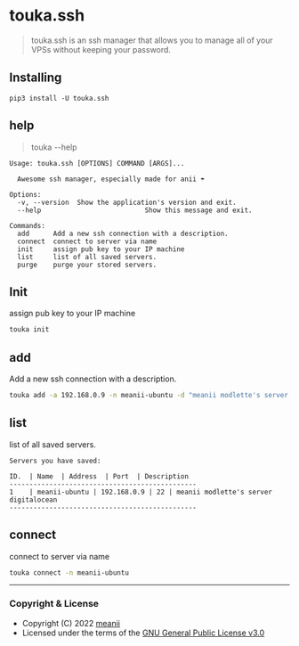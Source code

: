 # touka.ssh
> touka.ssh is an ssh manager that allows you to manage all of your VPSs without keeping your password.

## Installing
```
pip3 install -U touka.ssh
```


## help 
> touka --help
```
Usage: touka.ssh [OPTIONS] COMMAND [ARGS]...

  Awesome ssh manager, especially made for anii ☂️

Options:
  -v, --version  Show the application's version and exit.
  --help                          Show this message and exit.

Commands:
  add      Add a new ssh connection with a description.
  connect  connect to server via name
  init     assign pub key to your IP machine
  list     list of all saved servers.
  purge    purge your stored servers.
```
## Init
assign pub key to your IP machine
```sh
touka init
```

## add
Add a new ssh connection with a description.
```sh
touka add -a 192.168.0.9 -n meanii-ubuntu -d "meanii modlette's server digitalocean"
```

## list
list of all saved servers.

```
Servers you have saved:

ID.  | Name  | Address  | Port  | Description  
-----------------------------------------------
1    | meanii-ubuntu | 192.168.0.9 | 22 | meanii modlette's server digitalocean 
-----------------------------------------------
```

## connect
connect to server via name
```sh
touka connect -n meanii-ubuntu
```

---
###  Copyright & License
- Copyright (C)  2022 [meanii](https://github.om/meanii )
- Licensed under the terms of the [GNU General Public License v3.0](https://github.com/meanii/touka.shh/blob/main/LICENSE)